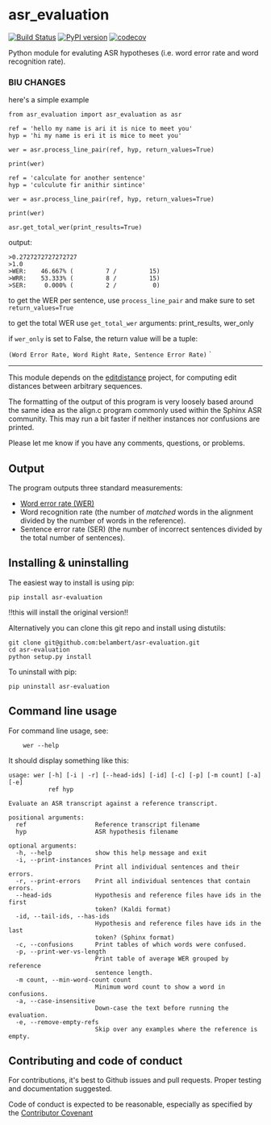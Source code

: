 # asr_evaluation

[![Build Status](https://travis-ci.org/belambert/asr-evaluation.svg?branch=main)](https://travis-ci.org/belambert/asr-evaluation)
[![PyPI version](https://badge.fury.io/py/asr_evaluation.svg)](https://badge.fury.io/py/asr_evaluation)
[![codecov](https://codecov.io/gh/belambert/asr-evaluation/branch/main/graph/badge.svg)](https://codecov.io/gh/belambert/asr-evaluation)

Python module for evaluting ASR hypotheses (i.e. word error rate and word
recognition rate).

### BIU CHANGES

here's a simple example

```
from asr_evaluation import asr_evaluation as asr

ref = 'hello my name is ari it is nice to meet you'
hyp = 'hi my name is eri it is mice to meet you'

wer = asr.process_line_pair(ref, hyp, return_values=True)

print(wer)

ref = 'calculate for another sentence'
hyp = 'culculute fir anithir sintince'

wer = asr.process_line_pair(ref, hyp, return_values=True)

print(wer)

asr.get_total_wer(print_results=True)
```

output:

```
>0.2727272727272727
>1.0
>WER:    46.667% (         7 /         15)
>WRR:    53.333% (         8 /         15)
>SER:     0.000% (         2 /          0)
```

to get the WER per sentence, use `process_line_pair` and make sure to set `return_values=True`

to get the total WER use `get_total_wer`
arguments:
print_results, wer_only

if `wer_only` is set to False, the return value will be a tuple:

`(Word Error Rate, Word Right Rate, Sentence Error Rate)` `

---

This module depends on the [editdistance](https://github.com/belambert/edit-distance)
project, for computing edit distances between arbitrary sequences.

The formatting of the output of this program is very loosely based around the
same idea as the align.c program commonly used within the Sphinx ASR community.
This may run a bit faster if neither instances nor confusions are printed.

Please let me know if you have any comments, questions, or problems.

## Output

The program outputs three standard measurements:

- [Word error rate (WER)](https://en.wikipedia.org/wiki/Word_error_rate)
- Word recognition rate (the number of _matched_ words in the alignment divided by the number of words in the reference).
- Sentence error rate (SER) (the number of incorrect sentences divided by the total number of sentences).

## Installing & uninstalling

The easiest way to install is using pip:

    pip install asr-evaluation

!!this will install the original version!!

Alternatively you can clone this git repo and install using distutils:

    git clone git@github.com:belambert/asr-evaluation.git
    cd asr-evaluation
    python setup.py install

To uninstall with pip:

    pip uninstall asr-evaluation

## Command line usage

For command line usage, see:

```
    wer --help
```

It should display something like this:

```
usage: wer [-h] [-i | -r] [--head-ids] [-id] [-c] [-p] [-m count] [-a] [-e]
           ref hyp

Evaluate an ASR transcript against a reference transcript.

positional arguments:
  ref                   Reference transcript filename
  hyp                   ASR hypothesis filename

optional arguments:
  -h, --help            show this help message and exit
  -i, --print-instances
                        Print all individual sentences and their errors.
  -r, --print-errors    Print all individual sentences that contain errors.
  --head-ids            Hypothesis and reference files have ids in the first
                        token? (Kaldi format)
  -id, --tail-ids, --has-ids
                        Hypothesis and reference files have ids in the last
                        token? (Sphinx format)
  -c, --confusions      Print tables of which words were confused.
  -p, --print-wer-vs-length
                        Print table of average WER grouped by reference
                        sentence length.
  -m count, --min-word-count count
                        Minimum word count to show a word in confusions.
  -a, --case-insensitive
                        Down-case the text before running the evaluation.
  -e, --remove-empty-refs
                        Skip over any examples where the reference is empty.
```

## Contributing and code of conduct

For contributions, it's best to Github issues and pull requests. Proper
testing and documentation suggested.

Code of conduct is expected to be reasonable, especially as specified by
the [Contributor Covenant](http://contributor-covenant.org/version/1/4/)
